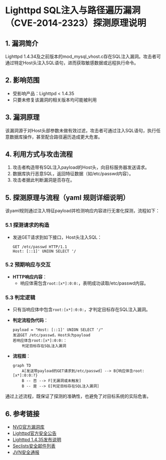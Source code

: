 # Lighttpd SQL注入与路径遍历漏洞（CVE-2014-2323）探测原理说明

## 1. 漏洞简介

Lighttpd 1.4.34及之前版本的mod_mysql_vhost.c存在SQL注入漏洞。攻击者可通过特定Host头注入SQL语句，进而获取敏感数据或远程执行命令。

## 2. 影响范围

- 受影响产品：Lighttpd < 1.4.35
- 只要未修复该漏洞的相关版本均可能被利用

## 3. 漏洞原理

该漏洞源于对Host头部参数未做有效过滤，攻击者可通过注入SQL语句，执行任意数据库操作，甚至配合路径遍历造成更大危害。

## 4. 利用方式与攻击流程

1. 攻击者构造带有SQL注入payload的Host头，向目标服务器发送请求。
2. 数据库执行恶意SQL，返回特征数据（如/etc/passwd内容）。
3. 攻击者据此判断漏洞是否存在。

## 5. 探测原理与流程（yaml 规则详细说明）

该yaml规则通过注入特征payload并检测响应内容进行无害化探测，流程如下：

### 5.1 探测请求的构造

- 发送GET请求到如下接口，Host头注入SQL：
  ```
  GET /etc/passwd HTTP/1.1
  Host: [::1]' UNION SELECT '/
  ```

### 5.2 预期响应与交互

- **HTTP响应内容**：
  - 响应体需包含`root:[x*]:0:0:`，表明成功读取/etc/passwd内容。

### 5.3 判定逻辑

- 只有当响应体中包含`root:[x*]:0:0:`，才判定目标存在SQL注入漏洞。

- **判定流程伪代码**：
  ```pseudo
  payload = "Host: [::1]' UNION SELECT '/"
  发送GET /etc/passwd，Host头为payload
  若响应体含root:[x*]:0:0:：
      判定目标存在SQL注入漏洞
  ```

- **流程图**：
  ```mermaid
  graph TD
      A[发送带payload的GET请求到/etc/passwd] --> B{响应体含root:[x*]:0:0:?}
      B -- 否 --> F[无漏洞或未触发]
      B -- 是 --> E[判定目标存在SQL注入漏洞]
  ```

通过上述流程，既保证了探测的准确性，也避免了对目标系统的实际危害。

## 6. 参考链接

- [NVD官方漏洞库](https://nvd.nist.gov/vuln/detail/CVE-2014-2323)
- [Lighttpd官方安全公告](https://download.lighttpd.net/lighttpd/security/lighttpd_sa_2014_01.txt)
- [Lighttpd 1.4.35发布说明](http://www.lighttpd.net/2014/3/12/1.4.35/)
- [Seclists安全邮件列表](http://seclists.org/oss-sec/2014/q1/561)
- [JVN安全通报](http://jvn.jp/en/jp/JVN37417423/index.html) 